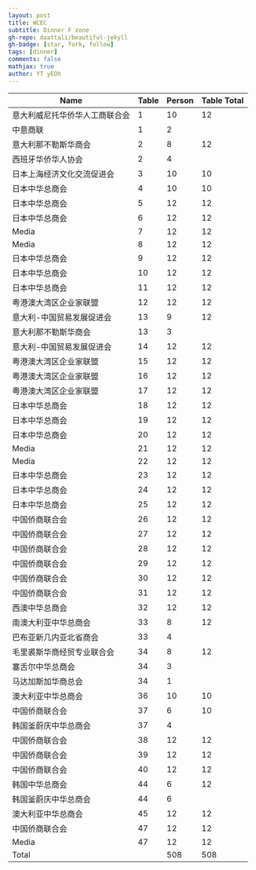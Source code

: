 ```yaml
---
layout: post
title: WCEC
subtitle: Dinner F zone
gh-repo: daattali/beautiful-jekyll
gh-badge: [star, fork, follow]
tags: [dinner]
comments: false
mathjax: true
author: YT yEOh
---
```

| **Name**        | **Table** | **Person** | **Table Total** |
|-----------------|-----------|------------|-----------------|
| 意大利威尼托华侨华人工商联合会 | 1         | 10         | 12              |
| 中意商联            | 1         | 2          |                 |
| 意大利那不勒斯华商会      | 2         | 8          | 12              |
| 西班牙华侨华人协会       | 2         | 4          |                 |
| 日本上海经济文化交流促进会   | 3         | 10         | 10              |
| 日本中华总商会         | 4         | 10         | 10              |
| 日本中华总商会         | 5         | 12         | 12              |
| 日本中华总商会         | 6         | 12         | 12              |
| Media           | 7         | 12         | 12              |
| Media           | 8         | 12         | 12              |
| 日本中华总商会         | 9         | 12         | 12              |
| 日本中华总商会         | 10        | 12         | 12              |
| 日本中华总商会         | 11        | 12         | 12              |
| 粤港澳大湾区企业家联盟     | 12        | 12         | 12              |
| 意大利-中国贸易发展促进会   | 13        | 9          | 12              |
| 意大利那不勒斯华商会      | 13        | 3          |                 |
| 意大利-中国贸易发展促进会   | 14        | 12         | 12              |
| 粤港澳大湾区企业家联盟     | 15        | 12         | 12              |
| 粤港澳大湾区企业家联盟     | 16        | 12         | 12              |
| 粤港澳大湾区企业家联盟     | 17        | 12         | 12              |
| 日本中华总商会         | 18        | 12         | 12              |
| 日本中华总商会         | 19        | 12         | 12              |
| 日本中华总商会         | 20        | 12         | 12              |
| Media           | 21        | 12         | 12              |
| Media           | 22        | 12         | 12              |
| 日本中华总商会         | 23        | 12         | 12              |
| 日本中华总商会         | 24        | 12         | 12              |
| 日本中华总商会         | 25        | 12         | 12              |
| 中国侨商联合会         | 26        | 12         | 12              |
| 中国侨商联合会         | 27        | 12         | 12              |
| 中国侨商联合会         | 28        | 12         | 12              |
| 中国侨商联合会         | 29        | 12         | 12              |
| 中国侨商联合会         | 30        | 12         | 12              |
| 中国侨商联合会         | 31        | 12         | 12              |
| 西澳中华总商会         | 32        | 12         | 12              |
| 南澳大利亚中华总商会      | 33        | 8          | 12              |
| 巴布亚新几内亚北省商会     | 33        | 4          |                 |
| 毛里裘斯华商经贸专业联合会   | 34        | 8          | 12              |
| 塞舌尔中华总商会        | 34        | 3          |                 |
| 马达加斯加华商总会       | 34        | 1          |                 |
| 澳大利亚中华总商会       | 36        | 10         | 10              |
| 中国侨商联合会         | 37        | 6          | 10              |
| 韩国釜蔚庆中华总商会      | 37        | 4          |                 |
| 中国侨商联合会         | 38        | 12         | 12              |
| 中国侨商联合会         | 39        | 12         | 12              |
| 中国侨商联合会         | 40        | 12         | 12              |
| 韩国中华总商会         | 44        | 6          | 12              |
| 韩国釜蔚庆中华总商会      | 44        | 6          |                 |
| 澳大利亚中华总商会       | 45        | 12         | 12              |
| 中国侨商联合会         | 47        | 12         | 12              |
| Media           | 47        | 12         | 12              |
| Total           |           | 508        | 508             |
